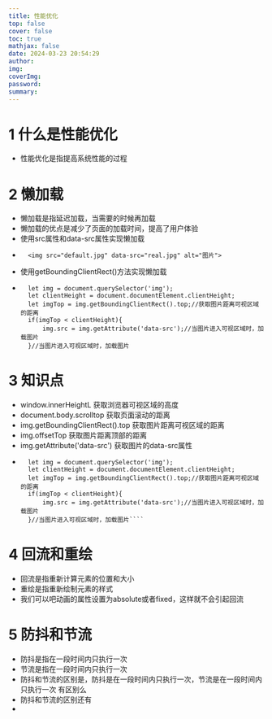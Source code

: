 ```yaml
---
title: 性能优化
top: false
cover: false
toc: true
mathjax: false
date: 2024-03-23 20:54:29
author:
img:
coverImg:
password:
summary:
---
```

# 1 什么是性能优化
- 性能优化是指提高系统性能的过程

# 2 懒加载
- 懒加载是指延迟加载，当需要的时候再加载
- 懒加载的优点是减少了页面的加载时间，提高了用户体验
- 使用src属性和data-src属性实现懒加载 
- ```angular2html
    <img src="default.jpg" data-src="real.jpg" alt="图片">
    ```
- 使用getBoundingClientRect()方法实现懒加载 
- ```angular2html
    let img = document.querySelector('img');
    let clientHeight = document.documentElement.clientHeight;
    let imgTop = img.getBoundingClientRect().top;//获取图片距离可视区域的距离
    if(imgTop < clientHeight){
        img.src = img.getAttribute('data-src');//当图片进入可视区域时，加载图片
    }//当图片进入可视区域时，加载图片 
    ```
  
# 3 知识点
- window.innerHeightL 获取浏览器可视区域的高度
- document.body.scrolltop 获取页面滚动的距离
- img.getBoundingClientRect().top 获取图片距离可视区域的距离
- img.offsetTop 获取图片距离顶部的距离
- img.getAttribute('data-src') 获取图片的data-src属性
- ```angular2html
    let img = document.querySelector('img');
    let clientHeight = document.documentElement.clientHeight;
    let imgTop = img.getBoundingClientRect().top;//获取图片距离可视区域的距离
    if(imgTop < clientHeight){
        img.src = img.getAttribute('data-src');//当图片进入可视区域时，加载图片
    }//当图片进入可视区域时，加载图片````

# 4 回流和重绘
- 回流是指重新计算元素的位置和大小
- 重绘是指重新绘制元素的样式 
- 我们可以吧动画的属性设置为absolute或者fixed，这样就不会引起回流


# 5 防抖和节流
- 防抖是指在一段时间内只执行一次
- 节流是指在一段时间内只执行一次
- 防抖和节流的区别是，防抖是在一段时间内只执行一次，节流是在一段时间内只执行一次 有区别么
- 防抖和节流的区别还有
- 